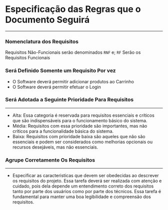 # Especificação das Regras que o Documento Seguirá
---
### Nomenclatura dos Requisitos
Requisitos Não-Funcionais serão denominados `RNF` e; 
`RF` Serão os Requisitos Funcionais

### Será Definido Somente um Requisito Por vez 
* O Software deverá permitir adicionar produtos ao Carrinho
* O Software deverá permitir efetuar o Login


### Será Adotada a Seguinte Prioridade Para Requisitos
---
* Alta: Essa categoria é reservada para requisitos essenciais e críticos que são indispensáveis para o funcionamento básico do sistema.
* Média: Requisitos com essa prioridade são importantes, mas não críticos para a funcionalidade básica do sistema.
* Baixa: Requisitos com prioridade baixa são aqueles que não são essenciais e podem ser considerados como melhorias opcionais ou recursos desejáveis, mas não essenciais.
 ### Agrupe Corretamente Os Requisitos
 ---
 * Especificar as caracteristicas que devem ser obedecidas ao descrever os requisitos do projeto. 
Essa tarefa deverá ser realizada com atenção e cuidado, pois dela depende um entendimento correto dos requisitos tanto por parte dos usuários como por parte dos técnicos. Essa tarefa é fundamental para manter uma boa legibilidade e compreensão dos requisitos.